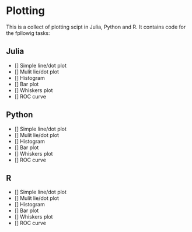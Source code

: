 # Plotting
This is a collect of plotting scipt in Julia, Python and R. It contains code for the fpllowig tasks:

## Julia
  - [] Simple line/dot plot
  - [] Mulit lie/dot plot
  - [] Histogram
  - [] Bar plot
  - [] Whiskers plot
  - [] ROC curve
  
## Python
  - [] Simple line/dot plot
  - [] Mulit lie/dot plot
  - [] Histogram
  - [] Bar plot
  - [] Whiskers plot
  - [] ROC curve
  
## R
  - [] Simple line/dot plot
  - [] Mulit lie/dot plot
  - [] Histogram
  - [] Bar plot
  - [] Whiskers plot
  - [] ROC curve
